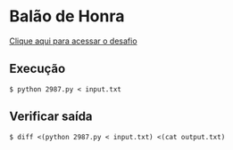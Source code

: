 # Balão de Honra
[Clique aqui para acessar o desafio](https://www.urionlinejudge.com.br/judge/pt/problems/view/2987)

## Execução
```
$ python 2987.py < input.txt
```

## Verificar saída
```
$ diff <(python 2987.py < input.txt) <(cat output.txt)
```